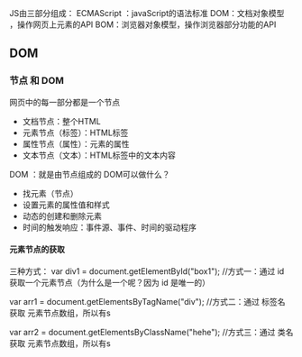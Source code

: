 JS由三部分组成：
ECMAScript ：javaScript的语法标准
DOM：文档对象模型 ，操作网页上元素的API
BOM：浏览器对象模型，操作浏览器部分功能的API

## DOM

### 节点 和 DOM
网页中的每一部分都是一个节点
- 文档节点：整个HTML
- 元素节点（标签）：HTML标签
- 属性节点（属性）：元素的属性
- 文本节点（文本）：HTML标签中的文本内容

DOM ：就是由节点组成的
DOM可以做什么？
- 找元素（节点）
- 设置元素的属性值和样式
- 动态的创建和删除元素
- 时间的触发响应：事件源、事件、时间的驱动程序

#### 元素节点的获取
三种方式：
var div1 = document.getElementById("box1"); //方式一：通过 id 获取一个元素节点（为什么是一个呢？因为 id 是唯一的）

var arr1 = document.getElementsByTagName("div"); //方式二：通过 标签名 获取 元素节点数组，所以有s

var arr2 = document.getElementsByClassName("hehe"); //方式三：通过 类名 获取 元素节点数组，所以有s